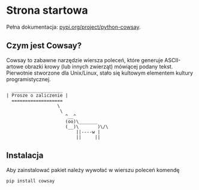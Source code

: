 # Strona startowa

Pełna dokumentacja: [pypi.org/project/python-cowsay](https://pypi.org/project/python-cowsay/).

## Czym jest Cowsay?

Cowsay to zabawne narzędzie wiersza poleceń, które generuje ASCII-artowe obrazki krowy (lub innych zwierząt) mówiącej podany tekst. Pierwotnie stworzone dla Unix/Linux, stało się kultowym elementem kultury programistycznej.
```text
  ___________________
| Prosze o zaliczenie |
  ===================
                   \
                    \
                      ^__^
                      (oo)\_______
                      (__)\       )\/\
                          ||----w |
                          ||     ||
```
## Instalacja

Aby zainstalować pakiet należy wywołać w wierszu poleceń komendę
```text
pip install cowsay
```
